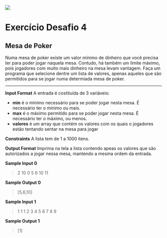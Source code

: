 ![](https://i.imgur.com/xG74tOh.png)

# Exercício Desafio 4

## Mesa de Poker

Numa mesa de poker existe um valor mínimo de dinheiro que você precisa ter para poder jogar naquela mesa. Contudo, há também um limite máximo, pois jogadores com muito mais dinheiro na mesa levam vantagem. Faça um programa que selecione dentre um lista de valores, apenas aqueles que são permitidos para se jogar numa determiada mesa de poker.

****


**Input Format**
A entrada é costituida de 3 variáveis:

* **min** é o mínimo necessário para se poder jogar nesta mesa. É necessário ter o mínimo ou mais.
* **max** é o máximo permitido para se poder jogar nesta mesa. É necessário ter o máximo, ou menos.
* **valores** é um array que contém os valores com os quais o jogadores estão tentando sentar na mesa para jogar

**Constraints**
A lista tem de 1 a 1000 itens.

**Output Format**
Imprima na tela a lista contendo apeas os valores que são autorizados a jogar nessa mesa, mantendo a mesma ordem da entrada.

**Sample Input 0**
>2
>10
>0 5 6 10 11

**Sample Output 0**
>[5,6,10]

**Sample Input 1**
>1
>1
>1 2 3 4 5 6 7 8 9 

**Sample Output 1**
>[1]




